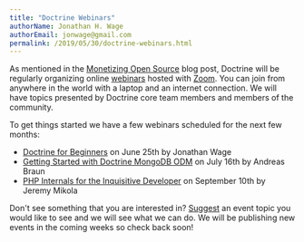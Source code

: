 ```yaml
---
title: "Doctrine Webinars"
authorName: Jonathan H. Wage
authorEmail: jonwage@gmail.com
permalink: /2019/05/30/doctrine-webinars.html
---
```


As mentioned in the [Monetizing Open Source](/2019/05/21/monetizing-open-source.html) blog post,
Doctrine will be regularly organizing online [webinars](/events.html) hosted with [Zoom](https://zoom.us/).
You can join from anywhere in the world with a laptop and an internet connection. We will
have topics presented by Doctrine core team members and members of the community.

To get things started we have a few webinars scheduled for the next few months:

- [Doctrine for Beginners](/events/2/doctrine-for-beginners.html) on June 25th by Jonathan Wage
- [Getting Started with Doctrine MongoDB ODM](/events/3/getting-started-with-doctrine-mongodb-odm.html) on July 16th by Andreas Braun
- [PHP Internals for the Inquisitive Developer](/events/1/php-internals-for-the-inquisitive-developer.html) on September 10th by Jeremy Mikola

Don't see something that you are interested in? [Suggest](https://www.doctrine-project.org/events/suggest.html) an event topic you would like to see and we will see what we can do. We will be publishing new events in the coming weeks so check back soon!
